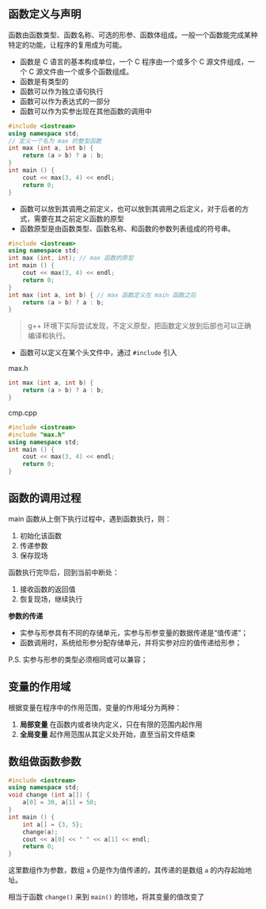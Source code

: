 ## 函数定义与声明

函数由函数类型、函数名称、可选的形参、函数体组成。一般一个函数能完成某种特定的功能，让程序的复用成为可能。

- 函数是 C 语言的基本构成单位，一个 C 程序由一个或多个 C 源文件组成，一个 C 源文件由一个或多个函数组成。
- 函数是有类型的
- 函数可以作为独立语句执行
- 函数可以作为表达式的一部分
- 函数可以作为实参出现在其他函数的调用中

```c++
#include <iostream>
using namespace std;
// 定义一个名为 max 的整型函数
int max (int a, int b) {
    return (a > b) ? a : b;
}
int main () {
    cout << max(3, 4) << endl;
    return 0;
}
```

- 函数可以放到其调用之前定义，也可以放到其调用之后定义，对于后者的方式，需要在其之前定义函数的原型
- 函数原型是由函数类型、函数名称、和函数的参数列表组成的符号串。

```c++
#include <iostream>
using namespace std;
int max (int, int); // max 函数的原型
int main () {
    cout << max(3, 4) << endl;
    return 0;
}
int max (int a, int b) { // max 函数定义在 main 函数之后
    return (a > b) ? a : b;
}
```

> g++ 环境下实际尝试发现，不定义原型，把函数定义放到后部也可以正确编译和执行。

- 函数可以定义在某个头文件中，通过 `#include` 引入

max.h

```c++
int max (int a, int b) {
    return (a > b) ? a : b;
}
```

cmp.cpp

```c++
#include <iostream>
#include "max.h"
using namespace std;
int main () {
    cout << max(3, 4) << endl;
    return 0;
}
```

## 函数的调用过程

main 函数从上倒下执行过程中，遇到函数执行，则：

1. 初始化该函数
2. 传递参数
3. 保存现场

函数执行完毕后，回到当前中断处：

1. 接收函数的返回值
2. 恢复现场，继续执行

**参数的传递**

- 实参与形参具有不同的存储单元，实参与形参变量的数据传递是“值传递”；
- 函数调用时，系统给形参分配存储单元，并将实参对应的值传递给形参；

P.S. 实参与形参的类型必须相同或可以兼容；

## 变量的作用域

根据变量在程序中的作用范围，变量的作用域分为两种：

1. **局部变量** 在函数内或者块内定义，只在有限的范围内起作用
2. **全局变量** 起作用范围从其定义处开始，直至当前文件结束

## 数组做函数参数

```c++
#include <iostream>
using namespace std;
void change (int a[]) {
    a[0] = 30, a[1] = 50;
}
int main () {
    int a[] = {3, 5};
    change(a);
    cout << a[0] << " " << a[1] << endl;
    return 0;
}
```

这里数组作为参数，数组 `a` 仍是作为值传递的，其传递的是数组 `a` 的内存起始地址。

相当于函数 `change()` 来到 `main()` 的领地，将其变量的值改变了
